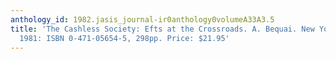 ```yaml
---
anthology_id: 1982.jasis_journal-ir0anthology0volumeA33A3.5
title: 'The Cashless Society: Efts at the Crossroads. A. Bequai. New York: Wiley;
  1981: ISBN 0-471-05654-5, 298pp. Price: $21.95'
---
```

